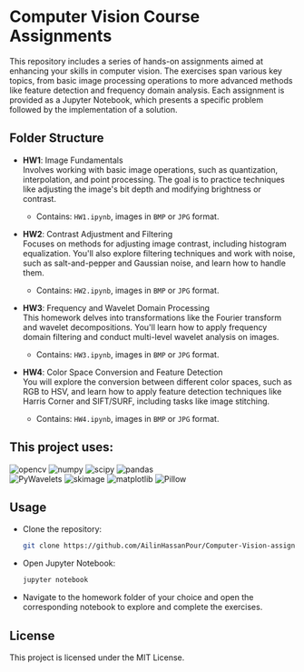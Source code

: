 # Computer Vision Course Assignments

This repository includes a series of hands-on assignments aimed at enhancing your skills in computer vision. The exercises span various key topics, from basic image processing operations to more advanced methods like feature detection and frequency domain analysis. Each assignment is provided as a Jupyter Notebook, which presents a specific problem followed by the implementation of a solution.

## Folder Structure

- **HW1**: Image Fundamentals  
  Involves working with basic image operations, such as quantization, interpolation, and point processing. The goal is to practice techniques like adjusting the image's bit depth and modifying brightness or contrast.  
  - Contains: `HW1.ipynb`, images in `BMP` or `JPG` format.

- **HW2**: Contrast Adjustment and Filtering  
  Focuses on methods for adjusting image contrast, including histogram equalization. You'll also explore filtering techniques and work with noise, such as salt-and-pepper and Gaussian noise, and learn how to handle them.  
  - Contains: `HW2.ipynb`, images in `BMP` or `JPG` format.

- **HW3**: Frequency and Wavelet Domain Processing  
  This homework delves into transformations like the Fourier transform and wavelet decompositions. You'll learn how to apply frequency domain filtering and conduct multi-level wavelet analysis on images.  
  - Contains: `HW3.ipynb`, images in `BMP` or `JPG` format.

- **HW4**: Color Space Conversion and Feature Detection  
  You will explore the conversion between different color spaces, such as RGB to HSV, and learn how to apply feature detection techniques like Harris Corner and SIFT/SURF, including tasks like image stitching.  
  - Contains: `HW4.ipynb`, images in `BMP` or `JPG` format.



## This project uses:

![opencv](https://img.shields.io/badge/opencv--red) ![numpy](https://img.shields.io/badge/numpy-%20-lightgrey) ![scipy](https://img.shields.io/badge/scipy--blue) ![pandas](https://img.shields.io/badge/pandas--lightpurple)  
![PyWavelets](https://img.shields.io/badge/PyWavelets--yellow) ![skimage](https://img.shields.io/badge/skimage--orange) ![matplotlib](https://img.shields.io/badge/matplotlib--pink) ![Pillow](https://img.shields.io/badge/Pillow--darkcyan)


## Usage

- Clone the repository:
   ```bash
   git clone https://github.com/AilinHassanPour/Computer-Vision-assignments
- Open Jupyter Notebook:
   ```bash
   jupyter notebook
   ```
- Navigate to the homework folder of your choice and open the corresponding notebook to explore and complete the exercises.


## License

This project is licensed under the MIT License.
